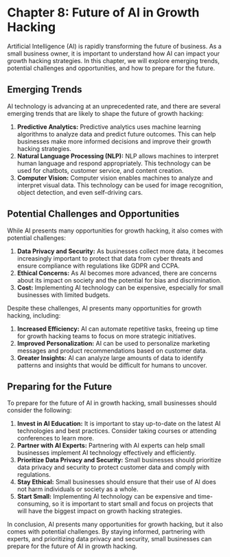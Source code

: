 Chapter 8: Future of AI in Growth Hacking
=========================================

Artificial Intelligence (AI) is rapidly transforming the future of business. As a small business owner, it is important to understand how AI can impact your growth hacking strategies. In this chapter, we will explore emerging trends, potential challenges and opportunities, and how to prepare for the future.

Emerging Trends
---------------

AI technology is advancing at an unprecedented rate, and there are several emerging trends that are likely to shape the future of growth hacking:

1. **Predictive Analytics:** Predictive analytics uses machine learning algorithms to analyze data and predict future outcomes. This can help businesses make more informed decisions and improve their growth hacking strategies.
2. **Natural Language Processing (NLP):** NLP allows machines to interpret human language and respond appropriately. This technology can be used for chatbots, customer service, and content creation.
3. **Computer Vision:** Computer vision enables machines to analyze and interpret visual data. This technology can be used for image recognition, object detection, and even self-driving cars.

Potential Challenges and Opportunities
--------------------------------------

While AI presents many opportunities for growth hacking, it also comes with potential challenges:

1. **Data Privacy and Security:** As businesses collect more data, it becomes increasingly important to protect that data from cyber threats and ensure compliance with regulations like GDPR and CCPA.
2. **Ethical Concerns:** As AI becomes more advanced, there are concerns about its impact on society and the potential for bias and discrimination.
3. **Cost:** Implementing AI technology can be expensive, especially for small businesses with limited budgets.

Despite these challenges, AI presents many opportunities for growth hacking, including:

1. **Increased Efficiency:** AI can automate repetitive tasks, freeing up time for growth hacking teams to focus on more strategic initiatives.
2. **Improved Personalization:** AI can be used to personalize marketing messages and product recommendations based on customer data.
3. **Greater Insights:** AI can analyze large amounts of data to identify patterns and insights that would be difficult for humans to uncover.

Preparing for the Future
------------------------

To prepare for the future of AI in growth hacking, small businesses should consider the following:

1. **Invest in AI Education:** It is important to stay up-to-date on the latest AI technologies and best practices. Consider taking courses or attending conferences to learn more.
2. **Partner with AI Experts:** Partnering with AI experts can help small businesses implement AI technology effectively and efficiently.
3. **Prioritize Data Privacy and Security:** Small businesses should prioritize data privacy and security to protect customer data and comply with regulations.
4. **Stay Ethical:** Small businesses should ensure that their use of AI does not harm individuals or society as a whole.
5. **Start Small:** Implementing AI technology can be expensive and time-consuming, so it is important to start small and focus on projects that will have the biggest impact on growth hacking strategies.

In conclusion, AI presents many opportunities for growth hacking, but it also comes with potential challenges. By staying informed, partnering with experts, and prioritizing data privacy and security, small businesses can prepare for the future of AI in growth hacking.
